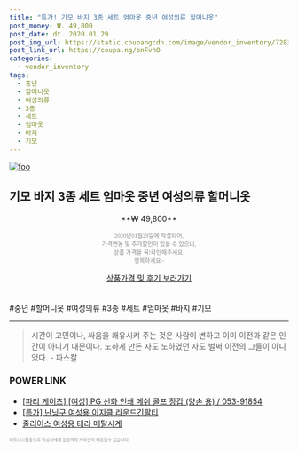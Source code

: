 ```yaml
--- 
title: "특가! 기모 바지 3종 세트 엄마옷 중년 여성의류 할머니옷" 
post_money: ₩. 49,800 
post_date: dt. 2020.01.29 
post_img_url: https://static.coupangcdn.com/image/vendor_inventory/7283/dd93e84e34575422e0ac2f2f98f2982e124527b7ad996423b62e733fde0e.jpg 
post_link_url: https://coupa.ng/bnFvhO 
categories: 
  - vendor_inventory 
tags: 
  - 중년 
  - 할머니옷 
  - 여성의류 
  - 3종 
  - 세트 
  - 엄마옷 
  - 바지 
  - 기모 
--- 
```

[![foo](https://static.coupangcdn.com/image/vendor_inventory/7283/dd93e84e34575422e0ac2f2f98f2982e124527b7ad996423b62e733fde0e.jpg)](https://coupa.ng/bnFvhO) 

## 기모 바지 3종 세트 엄마옷 중년 여성의류 할머니옷 
<p style="text-align: center;">**₩ 49,800**</p> 
<p style="text-align: center;"><span style="color: #898c8f; font-family: Georgia,Times,serif; font-size: 0.75em;">2020년01월29일에 작성되어, <br>가격변동 및 추가할인이 있을 수 있으니,<br> 상품 가격을 꼭!확인해주세요.<br>행복하세요~</span> 
</p>	 
<div markdown="0" style="text-align: center;"><a href="https://coupa.ng/bnFvhO" class="btn btn--success">상품가격 및 후기 보러가기</a></div> 
<br><br> 
  #중년 #할머니옷 #여성의류 #3종 #세트 #엄마옷 #바지 #기모 
<hr> 

> 시간이 고민이나, 싸움을 쾌유시켜 주는 것은 사람이 변하고 이미 이전과 같은 인간이 아니기 때문이다. 노하게 만든 자도 노하였던 자도 벌써 이전의 그들이 아니었다. - 파스칼 


### POWER LINK

* <a href="https://blog.naver.com/fasyy4321/221785946632" target="_blank">[파리 게이츠] [여성] PG 선화 인쇄 메쉬 골프 장갑 (양손 용) / 053-91854</a>
* <a href="https://blog.naver.com/santokki14/221790736807" target="_blank">[특가] 난닝구 여성용 이지클 라운드긴팔티</a>
* <a href="https://blog.naver.com/sakai111/221785248829" target="_blank">줄리어스 여성용 테라 메탈시계</a>

<span style="color: #898c8f; font-family: Georgia,Times,serif; font-size: 0.55em;">파트너스활동으로 작성자에게 일정액의 커미션이 제공될수 있습니다.</span> 
